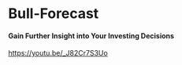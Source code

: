 # Bull-Forecast

<h4> Gain Further Insight into Your Investing Decisions </h4>

https://youtu.be/_J82Cr7S3Uo
